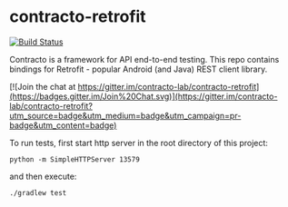 # contracto-retrofit

[![Build Status](https://travis-ci.org/contracto-lab/contracto-retrofit.svg?branch=master)](https://travis-ci.org/contracto-lab/contracto-retrofit)

Contracto is a framework for API end-to-end testing. This repo contains bindings for Retrofit - popular Android (and Java) REST client library.

[![Join the chat at https://gitter.im/contracto-lab/contracto-retrofit](https://badges.gitter.im/Join%20Chat.svg)](https://gitter.im/contracto-lab/contracto-retrofit?utm_source=badge&utm_medium=badge&utm_campaign=pr-badge&utm_content=badge)

To run tests, first start http server in the root directory of this project:

    python -m SimpleHTTPServer 13579

and then execute:

    ./gradlew test
